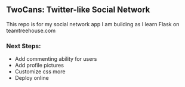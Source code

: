 ## TwoCans: Twitter-like Social Network

This repo is for my social network app I am building as I learn Flask on teamtreehouse.com

### Next Steps:

- Add commenting ability for users
- Add profile pictures
- Customize css more
- Deploy online